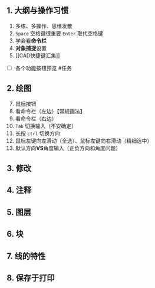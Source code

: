 ## 1. 大纲与操作习惯 
1. 多练、多操作、思维发散
2. `Space` 空格键很重要 `Enter` 取代空格键
3. 学会看**命令栏**
4. **对象捕捉**设置
5. [[CAD快捷键汇集]]
- [ ] 各个功能按钮预览 #任务
## 2. 绘图 
7. 鼠标按钮
8. 看命令栏（左边）【常规画法】
9. 看命令栏（右边） 
10. `Tab` 切换输入（不安确定）
11. 长按 `ctrl` 切换方向
12. 鼠标左键向左滑动（全选）、鼠标左键向右滑动（精细选中）
13. 默认方向**VS**角度输入（正负方向和角度问题）
## 3. 修改 

## 4. 注释 


## 5. 图层 


## 6. 块 


## 7. 线的特性 


## 8. 保存于打印 

